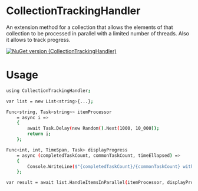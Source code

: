 # CollectionTrackingHandler
An extension method for a collection that allows the elements of that collection to be processed in parallel with a limited number of threads. Also it allows to track progress.

[![NuGet version (CollectionTrackingHandler)](https://img.shields.io/nuget/vpre/CollectionTrackingHandler?color=orange&label=nuget%20package)](https://www.nuget.org/packages/CollectionTrackingHandler/1.0.0.1)

# Usage

```sh
using CollectionTrackingHandler;

var list = new List<string>{...};

Func<string, Task<string>> itemProcessor 
	= async i => 
	{ 
		await Task.Delay(new Random().Next(1000, 10_000));
		return i; 
	};

Func<int, int, TimeSpan, Task> displayProgress 
	= async (completedTaskCount, commonTaskCount, timeEllapsed) => 
	{
		Console.WriteLine($"{completedTaskCount}/{commonTaskCount} within {timeEllapsed.Seconds} sec.");
	};

var result = await list.HandleItemsInParallel(itemProcessor, displayProgress, maxThreadCount: 10);

```
